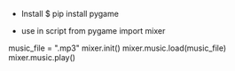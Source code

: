 - Install
$ pip install pygame

- use in script
from pygame import mixer

music_file = "<path-to-file>.mp3"
mixer.init()
mixer.music.load(music_file)
mixer.music.play()